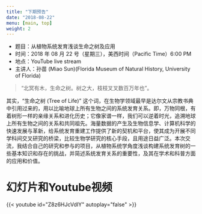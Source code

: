 ```yaml
---
title: "下期预告"
date: "2018-08-22"
menu: [main, top]
weight: 2
---
```



- 题目：从植物系统发育浅谈生命之树及应用
- 时间：2018 年 08 月 22 号（星期三），美西时间（Pacific Time）6:00 PM
- 地点：YouTube live stream 
- 主讲人：孙苗 (Miao Sun)(Florida Museum of Natural History, University of Florida)

>“北冥有木，生命之树。树之大，枝枝叉叉数百万年也”。

其实，“生命之树 (Tree of Life)” 这个词，在生物学领域最早是达尔文从宗教书典中引用过来的，用以比喻地球上所有生物之间的系统发育关系。即，万物同根，有着树形一样的亲缘关系和进化历史；它像家谱一样，我们可以逆着时光，追溯地球上所有生物之间的关系和共同祖先。海量数据的产生及生物信息学、计算机科学的快速发展与革新，给系统发育重建工作提供了新的契机和平台，使其成为开展不同学科间交叉研究的桥梁，比较生物学研究的核心手段，且用途日益广泛。本次交流，我结合自己的研究和参与的项目，从植物系统学角度浅谈构建系统发育树的一些基本知识和存在的挑战，并简述系统发育关系的重要性，及其在学术和科普方面的应用和价值。

# 幻灯片和Youtube视频

{{< youtube id="Z8z6HJcVdIY" autoplay="false" >}}

